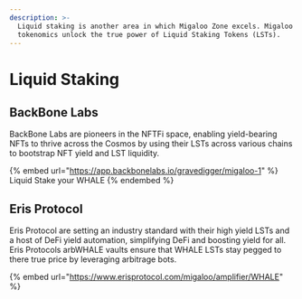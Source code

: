 ```yaml
---
description: >-
  Liquid staking is another area in which Migaloo Zone excels. Migaloo and WHALE
  tokenomics unlock the true power of Liquid Staking Tokens (LSTs).
---
```


# Liquid Staking

## BackBone Labs

BackBone Labs are pioneers in the NFTFi space, enabling yield-bearing NFTs to thrive across the Cosmos by using their LSTs across various chains to bootstrap NFT yield and LST liquidity.

{% embed url="https://app.backbonelabs.io/gravedigger/migaloo-1" %}
Liquid Stake your WHALE
{% endembed %}

## Eris Protocol

Eris Protocol are setting an industry standard with their high yield LSTs and a host of DeFi yield automation, simplifying DeFi and boosting yield for all. Eris Protocols arbWHALE vaults ensure that WHALE LSTs stay pegged to there true price by leveraging arbitrage bots.

{% embed url="https://www.erisprotocol.com/migaloo/amplifier/WHALE" %}
